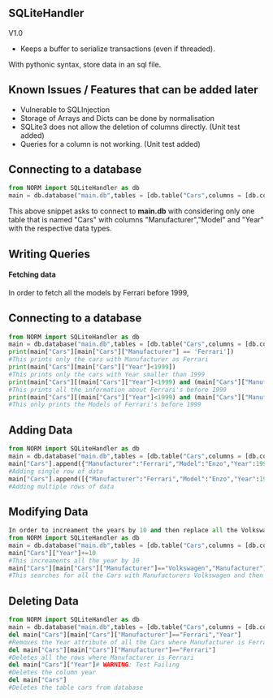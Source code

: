 ## SQLiteHandler
V1.0
<!-- - Utility for semi-pythonic database. -->
- Keeps a buffer to serialize transactions (even if threaded).
<!-- - Systematic logger. -->

With pythonic syntax, store data in an sql file.

## Known Issues / Features that can be added later
- Vulnerable to SQLInjection
- Storage of Arrays and Dicts can be done by normalisation
- SQLite3 does not allow the deletion of columns directly. (Unit test added)
- Queries for a column is not working. (Unit test added)



## Connecting to a database
``` python
from NORM import SQLiteHandler as db
main = db.database("main.db",tables = [db.table("Cars",columns = [db.column("Manufacturer",str),db.column("Model",str),db.column("Year",int)])])
```
This above snippet asks to connect to <b>main.db</b> with considering only one table that is named "Cars" with columns "Manufacturer","Model" and "Year" with the respective data types.

## Writing Queries  

#### Fetching data
In order to fetch all the models by Ferrari before 1999,
## Connecting to a database
``` python
from NORM import SQLiteHandler as db
main = db.database("main.db",tables = [db.table("Cars",columns = [db.column("Manufacturer",str),db.column("Model",str),db.column("Year",int)])])
print(main["Cars"][main["Cars"]["Manufacturer"] == 'Ferrari'])
#This prints only the cars with Manufacturer as Ferrari
print(main["Cars"][main["Cars"]["Year"]<1999])
#This prints only the cars with Year smaller than 1999
print(main["Cars"][(main["Cars"]["Year"]<1999) and (main["Cars"]["Manufacturer"] == 'Ferrari'])])
#This prints all the information about Ferrari's before 1999
print(main["Cars"][(main["Cars"]["Year"]<1999) and (main["Cars"]["Manufacturer"] == 'Ferrari']),'Model'])
#This only prints the Models of Ferrari's before 1999
```
## Adding Data

```python
from NORM import SQLiteHandler as db
main = db.database("main.db",tables = [db.table("Cars",columns = [db.column("Manufacturer",str),db.column("Model",str),db.column("Year",int)])])
main["Cars"].append({"Manufacturer":"Ferrari","Model":"Enzo","Year":1999})
#Adding single row of data
main["Cars"].append([{"Manufacturer":"Ferrari","Model":"Enzo","Year":1999},{"Manufacturer":"Audi","Model":"R8",Year:2007}])
#Adding multiple rows of data

```

## Modifying Data

``` python
In order to increament the years by 10 and then replace all the Volkswagen with Vw,
from NORM import SQLiteHandler as db
main = db.database("main.db",tables = [db.table("Cars",columns = [db.column("Manufacturer",str),db.column("Model",str),db.column("Year",int)])])
main["Cars"]["Year"]+=10
#This increaments all the year by 10
main["Cars"][main["Cars"]["Manufacturer"]=="Volkswagen","Manufacturer"] = "Vw" # WARNING: Test Failing
#This searches for all the Cars with Manufacturers Volkswagen and then store in the Manufacturers column "vw" which satisfies the query.
```
## Deleting Data
```python
from NORM import SQLiteHandler as db
main = db.database("main.db",tables = [db.table("Cars",columns = [db.column("Manufacturer",str),db.column("Model",str),db.column("Year",int)])])
del main["Cars"][main["Cars"]["Manufacturer"]=="Ferrari","Year"]
#Removes the Year attribute of all the Cars where Manufacturer is Ferrari
del main["Cars"][main["Cars"]["Manufacturer"]=="Ferrari"]
#Deletes all the rows where Manufacturer is Ferrari
del main["Cars"]["Year"]# WARNING: Test Failing
#Deletes the column year
del main["Cars"]
#Deletes the table cars from database
```
